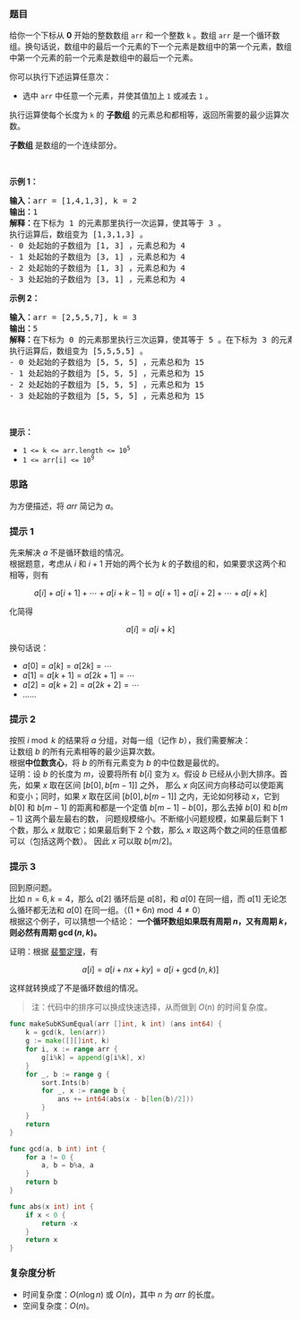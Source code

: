 ### 题目  

<p>给你一个下标从 <strong>0</strong> 开始的整数数组 <code>arr</code> 和一个整数 <code>k</code> 。数组 <code>arr</code> 是一个循环数组。换句话说，数组中的最后一个元素的下一个元素是数组中的第一个元素，数组中第一个元素的前一个元素是数组中的最后一个元素。</p>

<p>你可以执行下述运算任意次：</p>

<ul>
	<li>选中 <code>arr</code> 中任意一个元素，并使其值加上 <code>1</code> 或减去 <code>1</code> 。</li>
</ul>

<p>执行运算使每个长度为 <code>k</code> 的 <strong>子数组</strong> 的元素总和都相等，返回所需要的最少运算次数。</p>

<p><strong>子数组</strong> 是数组的一个连续部分。</p>

<p> </p>

<p><strong>示例 1：</strong></p>

<pre><strong>输入：</strong>arr = [1,4,1,3], k = 2
<strong>输出：</strong>1
<strong>解释：</strong>在下标为 1 的元素那里执行一次运算，使其等于 3 。
执行运算后，数组变为 [1,3,1,3] 。
- 0 处起始的子数组为 [1, 3] ，元素总和为 4 
- 1 处起始的子数组为 [3, 1] ，元素总和为 4 
- 2 处起始的子数组为 [1, 3] ，元素总和为 4 
- 3 处起始的子数组为 [3, 1] ，元素总和为 4 
</pre>

<p><strong>示例 2：</strong></p>

<pre><strong>输入：</strong>arr = [2,5,5,7], k = 3
<strong>输出：</strong>5
<strong>解释：</strong>在下标为 0 的元素那里执行三次运算，使其等于 5 。在下标为 3 的元素那里执行两次运算，使其等于 5 。
执行运算后，数组变为 [5,5,5,5] 。
- 0 处起始的子数组为 [5, 5, 5] ，元素总和为 15
- 1 处起始的子数组为 [5, 5, 5] ，元素总和为 15
- 2 处起始的子数组为 [5, 5, 5] ，元素总和为 15
- 3 处起始的子数组为 [5, 5, 5] ，元素总和为 15
</pre>

<p> </p>

<p><strong>提示：</strong></p>

<ul>
	<li><code>1 &lt;= k &lt;= arr.length &lt;= 10<sup>5</sup></code></li>
	<li><code>1 &lt;= arr[i] &lt;= 10<sup>9</sup></code></li>
</ul>
 
### 思路 

为方便描述，将 $\textit{arr}$ 简记为 $a$。  

### 提示 1

先来解决 $a$ 不是循环数组的情况。  
根据题意，考虑从 $i$ 和 $i+1$ 开始的两个长为 $k$ 的子数组的和，如果要求这两个和相等，则有

$$
a[i]+a[i+1]+\cdots + a[i+k-1] = a[i+1]+a[i+2]+\cdots + a[i+k]
$$

化简得

$$
a[i] = a[i+k]
$$

换句话说：
- $a[0] = a[k] = a[2k] = \cdots$
- $a[1] = a[k+1] = a[2k+1] = \cdots$
- $a[2] = a[k+2] = a[2k+2] = \cdots$
- ……

### 提示 2

按照 $i\bmod k$ 的结果将 $a$ 分组，对每一组（记作 $b$），我们需要解决：  
让数组 $b$ 的所有元素相等的最少运算次数。  
根据**中位数贪心**，将 $b$ 的所有元素变为 $b$ 的中位数是最优的。  
证明：设 $b$ 的长度为 $m$，设要将所有 $b[i]$ 变为 $x$。假设 $b$ 已经从小到大排序。首先，如果 $x$ 取在区间 $[b[0],b[m-1]]$ 之外，
那么 $x$ 向区间方向移动可以使距离和变小；同时，如果 $x$ 取在区间 $[b[0],b[m-1]]$ 之内，无论如何移动 $x$，它到 $b[0]$ 和 $b[m-1]$ 的距离和都是一个定值 $b[m-1]-b[0]$，那么去掉 $b[0]$ 和 $b[m-1]$ 这两个最左最右的数，
问题规模缩小。不断缩小问题规模，如果最后剩下 $1$ 个数，那么 $x$ 就取它；如果最后剩下 $2$ 个数，那么 $x$ 取这两个数之间的任意值都可以（包括这两个数）。
因此 $x$ 可以取 $b[m/2]$。

### 提示 3

回到原问题。  
比如 $n=6,k=4$，那么 $a[2]$ 循环后是 $a[8]$，和 $a[0]$ 在同一组，而 $a[1]$ 无论怎么循环都无法和 $a[0]$ 在同一组。（$(1+6n)\bmod 4 \ne 0$）  
根据这个例子，可以猜想一个结论：  **一个循环数组如果既有周期 $n$，又有周期 $k$，则必然有周期 $\gcd(n,k)$。**

证明：根据 [裴蜀定理](https://oi-wiki.org/math/number-theory/bezouts/)，有

$$
a[i] = a[i+nx+ky] = a[i+\gcd(n,k)]
$$

这样就转换成了不是循环数组的情况。
> 注：代码中的排序可以换成快速选择，从而做到 $O(n)$ 的时间复杂度。

```go 
func makeSubKSumEqual(arr []int, k int) (ans int64) {
	k = gcd(k, len(arr))
	g := make([][]int, k)
	for i, x := range arr {
		g[i%k] = append(g[i%k], x)
	}
	for _, b := range g {
		sort.Ints(b)
		for _, x := range b {
			ans += int64(abs(x - b[len(b)/2]))
		}
	}
	return
}

func gcd(a, b int) int {
	for a != 0 {
		a, b = b%a, a
	}
	return b
}

func abs(x int) int {
	if x < 0 {
		return -x
	}
	return x
}
```

### 复杂度分析  

- 时间复杂度：$O(n\log n)$ 或 $O(n)$，其中 $n$ 为 $\textit{arr}$ 的长度。
- 空间复杂度：$O(n)$。